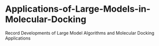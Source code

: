 # Applications-of-Large-Models-in-Molecular-Docking
Record  Developments of Large Model Algorithms and Molecular Docking Applications
